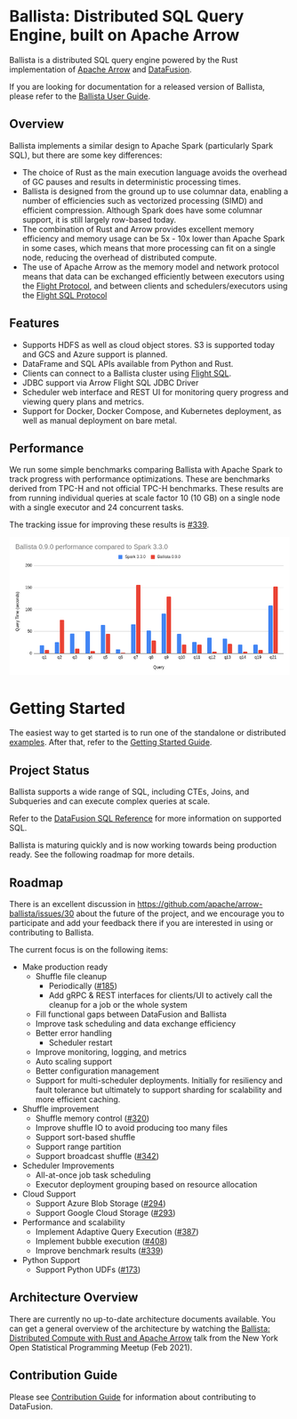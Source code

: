 <!---
  Licensed to the Apache Software Foundation (ASF) under one
  or more contributor license agreements.  See the NOTICE file
  distributed with this work for additional information
  regarding copyright ownership.  The ASF licenses this file
  to you under the Apache License, Version 2.0 (the
  "License"); you may not use this file except in compliance
  with the License.  You may obtain a copy of the License at

    http://www.apache.org/licenses/LICENSE-2.0

  Unless required by applicable law or agreed to in writing,
  software distributed under the License is distributed on an
  "AS IS" BASIS, WITHOUT WARRANTIES OR CONDITIONS OF ANY
  KIND, either express or implied.  See the License for the
  specific language governing permissions and limitations
  under the License.
-->

# Ballista: Distributed SQL Query Engine, built on Apache Arrow

Ballista is a distributed SQL query engine powered by the Rust implementation of [Apache Arrow][arrow] and
[DataFusion][datafusion].

If you are looking for documentation for a released version of Ballista, please refer to the
[Ballista User Guide][user-guide].

## Overview

Ballista implements a similar design to Apache Spark (particularly Spark SQL), but there are some key differences:

- The choice of Rust as the main execution language avoids the overhead of GC pauses and results in deterministic
  processing times.
- Ballista is designed from the ground up to use columnar data, enabling a number of efficiencies such as vectorized
  processing (SIMD) and efficient compression. Although Spark does have some columnar support, it is still
  largely row-based today.
- The combination of Rust and Arrow provides excellent memory efficiency and memory usage can be 5x - 10x lower than
  Apache Spark in some cases, which means that more processing can fit on a single node, reducing the overhead of
  distributed compute.
- The use of Apache Arrow as the memory model and network protocol means that data can be exchanged efficiently between
  executors using the [Flight Protocol][flight], and between clients and schedulers/executors using the
  [Flight SQL Protocol][flight-sql]

## Features

- Supports HDFS as well as cloud object stores. S3 is supported today and GCS and Azure support is planned.
- DataFrame and SQL APIs available from Python and Rust.
- Clients can connect to a Ballista cluster using [Flight SQL][flight-sql].
- JDBC support via Arrow Flight SQL JDBC Driver
- Scheduler web interface and REST UI for monitoring query progress and viewing query plans and metrics.
- Support for Docker, Docker Compose, and Kubernetes deployment, as well as manual deployment on bare metal.

## Performance

We run some simple benchmarks comparing Ballista with Apache Spark to track progress with performance optimizations.
These are benchmarks derived from TPC-H and not official TPC-H benchmarks. These results are from running individual
queries at scale factor 10 (10 GB) on a single node with a single executor and 24 concurrent tasks.

The tracking issue for improving these results is [#339](https://github.com/apache/arrow-ballista/issues/339).

![benchmarks](./docs/developer/images/ballista-benchmarks.png)

# Getting Started

The easiest way to get started is to run one of the standalone or distributed [examples](./examples/README.md). After
that, refer to the [Getting Started Guide](ballista/client/README.md).

## Project Status

Ballista supports a wide range of SQL, including CTEs, Joins, and Subqueries and can execute complex queries at scale.

Refer to the [DataFusion SQL Reference](https://arrow.apache.org/datafusion/user-guide/sql/index.html) for more
information on supported SQL.

Ballista is maturing quickly and is now working towards being production ready. See the following roadmap for more details.

## Roadmap

There is an excellent discussion in https://github.com/apache/arrow-ballista/issues/30 about the future of the project,
and we encourage you to participate and add your feedback there if you are interested in using or contributing to
Ballista.

The current focus is on the following items:

- Make production ready
  - Shuffle file cleanup
    - Periodically ([#185](https://github.com/apache/arrow-ballista/issues/185))
    - Add gRPC & REST interfaces for clients/UI to actively call the cleanup for a job or the whole system
  - Fill functional gaps between DataFusion and Ballista
  - Improve task scheduling and data exchange efficiency
  - Better error handling
    - Scheduler restart
  - Improve monitoring, logging, and metrics
  - Auto scaling support
  - Better configuration management
  - Support for multi-scheduler deployments. Initially for resiliency and fault tolerance but ultimately to support
    sharding for scalability and more efficient caching.
- Shuffle improvement
  - Shuffle memory control ([#320](https://github.com/apache/arrow-ballista/issues/320))
  - Improve shuffle IO to avoid producing too many files
  - Support sort-based shuffle
  - Support range partition
  - Support broadcast shuffle ([#342](https://github.com/apache/arrow-ballista/issues/342))
- Scheduler Improvements
  - All-at-once job task scheduling
  - Executor deployment grouping based on resource allocation
- Cloud Support
  - Support Azure Blob Storage ([#294](https://github.com/apache/arrow-ballista/issues/294))
  - Support Google Cloud Storage ([#293](https://github.com/apache/arrow-ballista/issues/293))
- Performance and scalability
  - Implement Adaptive Query Execution ([#387](https://github.com/apache/arrow-ballista/issues/387))
  - Implement bubble execution ([#408](https://github.com/apache/arrow-ballista/issues/408))
  - Improve benchmark results ([#339](https://github.com/apache/arrow-ballista/issues/339))
- Python Support
  - Support Python UDFs ([#173](https://github.com/apache/arrow-ballista/issues/173))

## Architecture Overview

There are currently no up-to-date architecture documents available. You can get a general overview of the architecture
by watching the [Ballista: Distributed Compute with Rust and Apache Arrow][ballista-talk] talk from the New York Open
Statistical Programming Meetup (Feb 2021).

## Contribution Guide

Please see [Contribution Guide](CONTRIBUTING.md) for information about contributing to DataFusion.

[arrow]: https://arrow.apache.org/
[datafusion]: https://github.com/apache/arrow-datafusion
[flight]: https://arrow.apache.org/blog/2019/10/13/introducing-arrow-flight/
[flight-sql]: https://arrow.apache.org/blog/2022/02/16/introducing-arrow-flight-sql/
[ballista-talk]: https://www.youtube.com/watch?v=ZZHQaOap9pQ
[user-guide]: https://arrow.apache.org/ballista/
